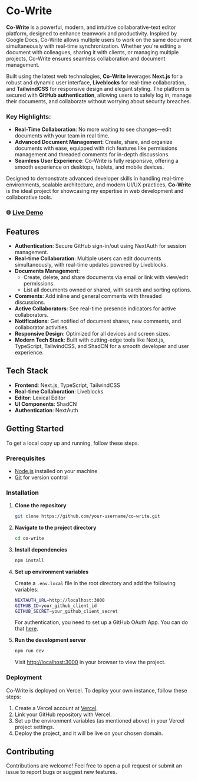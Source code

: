 # Co-Write

**Co-Write** is a powerful, modern, and intuitive collaborative-text editor platform, designed to enhance teamwork and productivity. Inspired by Google Docs, Co-Write allows multiple users to work on the same document simultaneously with real-time synchronization. Whether you're editing a document with colleagues, sharing it with clients, or managing multiple projects, Co-Write ensures seamless collaboration and document management.

Built using the latest web technologies, **Co-Write** leverages **Next.js** for a robust and dynamic user interface, **Liveblocks** for real-time collaboration, and **TailwindCSS** for responsive design and elegant styling. The platform is secured with **GitHub authentication**, allowing users to safely log in, manage their documents, and collaborate without worrying about security breaches.

### Key Highlights:
- **Real-Time Collaboration**: No more waiting to see changes—edit documents with your team in real time.
- **Advanced Document Management**: Create, share, and organize documents with ease, equipped with rich features like permissions management and threaded comments for in-depth discussions.
- **Seamless User Experience**: Co-Write is fully responsive, offering a smooth experience on desktops, tablets, and mobile devices.

Designed to demonstrate advanced developer skills in handling real-time environments, scalable architecture, and modern UI/UX practices, **Co-Write** is the ideal project for showcasing my expertise in web development and collaborative tools.

### 🌐 [Live Demo](https://co-write-pi.vercel.app)

## Features

- **Authentication**: Secure GitHub sign-in/out using NextAuth for session management.
- **Real-time Collaboration**: Multiple users can edit documents simultaneously, with real-time updates powered by Liveblocks.
- **Documents Management**:
  - Create, delete, and share documents via email or link with view/edit permissions.
  - List all documents owned or shared, with search and sorting options.
- **Comments**: Add inline and general comments with threaded discussions.
- **Active Collaborators**: See real-time presence indicators for active collaborators.
- **Notifications**: Get notified of document shares, new comments, and collaborator activities.
- **Responsive Design**: Optimized for all devices and screen sizes.
- **Modern Tech Stack**: Built with cutting-edge tools like Next.js, TypeScript, TailwindCSS, and ShadCN for a smooth developer and user experience.

## Tech Stack

- **Frontend**: Next.js, TypeScript, TailwindCSS
- **Real-time Collaboration**: Liveblocks
- **Editor**: Lexical Editor
- **UI Components**: ShadCN
- **Authentication**: NextAuth

## Getting Started

To get a local copy up and running, follow these steps.

### Prerequisites

- [Node.js](https://nodejs.org/) installed on your machine
- [Git](https://git-scm.com/) for version control

### Installation

1. **Clone the repository**

   ```bash
   git clone https://github.com/your-username/co-write.git
   ```

2. **Navigate to the project directory**

   ```bash
   cd co-write
   ```

3. **Install dependencies**

   ```bash
   npm install
   ```

4. **Set up environment variables**

   Create a `.env.local` file in the root directory and add the following variables:

   ```bash
   NEXTAUTH_URL=http://localhost:3000
   GITHUB_ID=your_github_client_id
   GITHUB_SECRET=your_github_client_secret
   ```

   For authentication, you need to set up a GitHub OAuth App. You can do that [here](https://docs.github.com/en/developers/apps/building-oauth-apps/creating-an-oauth-app).

5. **Run the development server**

   ```bash
   npm run dev
   ```

   Visit [http://localhost:3000](http://localhost:3000) in your browser to view the project.

### Deployment

Co-Write is deployed on Vercel. To deploy your own instance, follow these steps:

1. Create a Vercel account at [Vercel](https://vercel.com/).
2. Link your GitHub repository with Vercel.
3. Set up the environment variables (as mentioned above) in your Vercel project settings.
4. Deploy the project, and it will be live on your chosen domain.

## Contributing

Contributions are welcome! Feel free to open a pull request or submit an issue to report bugs or suggest new features.
